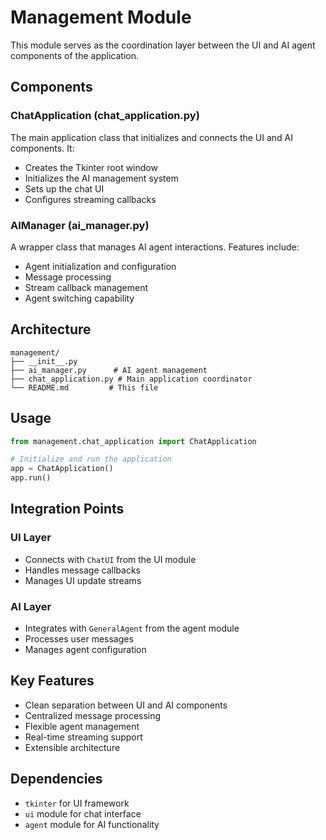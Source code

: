 # Management Module

This module serves as the coordination layer between the UI and AI agent components of the application.

## Components

### ChatApplication (chat_application.py)
The main application class that initializes and connects the UI and AI components. It:
- Creates the Tkinter root window
- Initializes the AI management system
- Sets up the chat UI
- Configures streaming callbacks

### AIManager (ai_manager.py)
A wrapper class that manages AI agent interactions. Features include:
- Agent initialization and configuration
- Message processing
- Stream callback management
- Agent switching capability

## Architecture

```
management/
├── __init__.py
├── ai_manager.py      # AI agent management
├── chat_application.py # Main application coordinator
└── README.md         # This file
```

## Usage

```python
from management.chat_application import ChatApplication

# Initialize and run the application
app = ChatApplication()
app.run()
```

## Integration Points

### UI Layer
- Connects with `ChatUI` from the UI module
- Handles message callbacks
- Manages UI update streams

### AI Layer
- Integrates with `GeneralAgent` from the agent module
- Processes user messages
- Manages agent configuration

## Key Features
- Clean separation between UI and AI components
- Centralized message processing
- Flexible agent management
- Real-time streaming support
- Extensible architecture

## Dependencies
- `tkinter` for UI framework
- `ui` module for chat interface
- `agent` module for AI functionality
